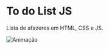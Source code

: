 # To do List JS

Lista de afazeres em HTML, CSS e JS.

![Animação](https://github.com/andersonssh/to-do-list/blob/main/demo/to-do-list.gif)
